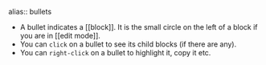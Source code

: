 alias:: bullets

- A bullet indicates a [[block]]. It is the small circle on the left of a block if you are in [[edit mode]].
- You can `click` on a bullet to see its child blocks (if there are any).
- You can `right-click` on a bullet to highlight it, copy it etc.